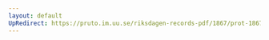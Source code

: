 ```yaml
---
layout: default
UpRedirect: https://pruto.im.uu.se/riksdagen-records-pdf/1867/prot-1867--ak--216/prot-1867--ak--216_055.pdf
---
```

